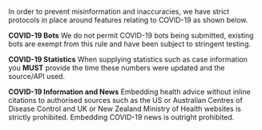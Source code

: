 In order to prevent misinformation and inaccuracies, we have strict protocols in place around features relating to COVID-19 as shown below.

**COVID-19 Bots** We do not permit COVID-19 bots being submitted, existing bots are exempt from this rule and have been subject to stringent testing.

**COVID-19 Statistics** When supplying statistics such as case information you ****MUST**** provide the time these numbers were updated and the source/API used.

**COVID-19 Information and News** Embedding health advice without inline citations to authorised sources such as the US or Australian Centres of Disease Control and UK or New Zealand Ministry of Health websites is strictly prohibited.
Embedding COVID-19 news is outright prohibited.
